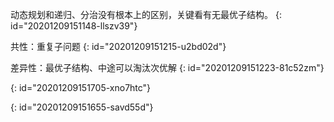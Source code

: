 动态规划和递归、分治没有根本上的区别，关键看有无最优子结构。
{: id="20201209151148-llszv39"}

共性：重复子问题
{: id="20201209151215-u2bd02d"}

差异性：最优子结构、中途可以淘汰次优解
{: id="20201209151223-81c52zm"}

{: id="20201209151705-xno7htc"}

{: id="20201209151655-savd55d"}
